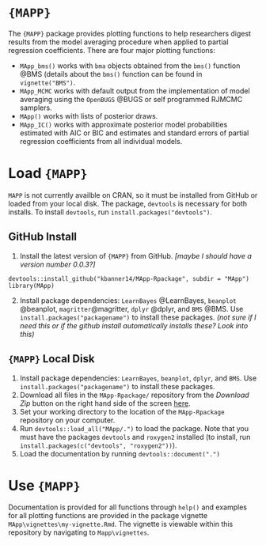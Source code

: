 # `{MAPP}`

The `{MAPP}` package provides plotting functions to help researchers digest results from the model averaging procedure when applied to partial regression coefficients. There are four major plotting functions:  

- `MApp_bms()` works with `bma` objects obtained from the `bms()` function @BMS (details about the `bms()` function can be found in `vignette("BMS")`.
- `MApp_MCMC` works with default output from the implementation of model averaging using the `OpenBUGS` @BUGS or self programmed RJMCMC samplers. 
- `MApp()` works with lists of posterior draws. 
- `MApp_IC()` works with approximate posterior model probabilities estimated with AIC or BIC and estimates and standard errors of partial regression coefficients from all individual models. 

# Load `{MAPP}` 

`MAPP` is not currently availble on CRAN, so it must be installed from GitHub or loaded from your local disk. The package, `devtools` is necessary for both installs. To install `devtools`, run `install.packages("devtools")`.  

## GitHub Install
1. Install the latest version of `{MAPP}` from GitHub. _[maybe I should have a version number 0.0.3?]_

```{r install, echo = T, message = FALSE}
devtools::install_github("kbanner14/MApp-Rpackage", subdir = "MApp")
library(MApp)
```

2. Install package dependencies: `LearnBayes` @LearnBayes, `beanplot` @beanplot, `magritter`@magritter, `dplyr` @dplyr, and `BMS` @BMS. Use `install.packages("packagename")` to install these packages. _(not sure if I need this or if the github install automatically installs these? Look into this)_

## `{MAPP}` Local Disk

1. Install package dependencies: `LearnBayes`, `beanplot`, `dplyr`, and `BMS`. Use `install.packages("packagename")` to install these packages.
2. Download all files in the `MApp-Rpackage/` repository from the _Download Zip_ button on the right hand side of the screen [here](https://github.com/kbanner14/MApp-Rpackage).
3. Set your working directory to the location of the `MApp-Rpackage` repository on your computer. 
4. Run `devtools::load_all("MApp/.")` to load the package. Note that you must have the packages `devtools` and `roxygen2` installed (to install, run `install.packages(c("devtools", "roxygen2"))`).
5. Load the documentation by running `devtools::document(".")`

# Use `{MAPP}`

Documentation is provided for all functions through `help()` and examples for all plotting functions are provided in the package vignette `MApp\vignettes\my-vignette.Rmd`. The vignette is viewable within this repository by navigating to `Mapp\vignettes`. 



